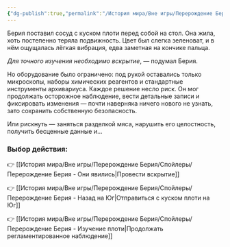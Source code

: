 ```yaml
---
{"dg-publish":true,"permalink":"/История мира/Вне игры/Перерождение Берия/Спойлеры/Перерождение Берия - Изучение плоти/","noteIcon":"","created":"2025-10-22T10:32:26.311+03:00","updated":"2025-10-22T15:03:59.961+03:00"}
---
```



Берия поставил сосуд с куском плоти перед собой на стол. Она жила, хоть постепенно теряла подвижность. Цвет был слегка зеленоват, и в нём ощущалась лёгкая вибрация, едва заметная на кончике пальца.  

*Для точного изучения необходимо вскрытие*, — подумал Берия.  

Но оборудование было ограничено: под рукой оставались только микроскопы, наборы химических реагентов и стандартные инструменты архивариуса. Каждое решение несло риск. Он мог продолжать осторожное наблюдение, вести детальные записи и фиксировать изменения — почти наверняка ничего нового не узнать, зато сохранить собственную безопасность.  

Или рискнуть — заняться разделкой мяса, нарушить его целостность, получить бесценные данные и...

### Выбор действия:

👉 [[История мира/Вне игры/Перерождение Берия/Спойлеры/Перерождение Берия - Они явились\|Провести вскрытие]]  

👉 [[История мира/Вне игры/Перерождение Берия/Спойлеры/Перерождение Берия - Назад на Юг\|Отправиться с куском плоти на Юг]]

👉 [[История мира/Вне игры/Перерождение Берия/Спойлеры/Перерождение Берия - Изучение плоти\|Продолжать регламентированное наблюдение]]